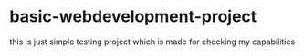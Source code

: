 # basic-webdevelopment-project
this is just simple testing project which is made for checking my capabilities
